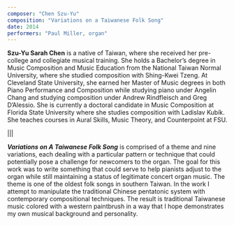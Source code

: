 ```yaml
---
composer: "Chen Szu-Yu"
composition: "Variations on a Taiwanese Folk Song"
date: 2014
performers: "Paul Miller, organ"
---
```

**Szu-Yu Sarah Chen** is a native of Taiwan, where she received her pre-college and collegiate musical training. She holds a Bachelor’s degree in Music Composition and Music Education from the National Taiwan Normal University, where she studied composition with Shing-Kwei Tzeng. At Cleveland State University, she earned her Master of Music degrees in both Piano Performance and Composition while studying piano under Angelin Chang and studying composition under Andrew Rindfleisch and Greg D’Alessio. She is currently a doctoral candidate in Music Composition at Florida State University where she studies composition with Ladislav Kubík. She teaches courses in Aural Skills, Music Theory, and Counterpoint at FSU.

|||

**_Variations on A Taiwanese Folk Song_** is comprised of a theme and nine variations, each dealing with a particular pattern or technique that could potentially pose a challenge for newcomers to the organ. The goal for this work was to write something that could serve to help pianists adjust to the organ while still maintaining a status of legitimate concert organ music. The theme is one of the oldest folk songs in southern Taiwan. In the work I attempt to manipulate the traditional Chinese pentatonic system with contemporary compositional techniques. The result is traditional Taiwanese music colored with a western paintbrush in a way that I hope demonstrates my own musical background and personality.